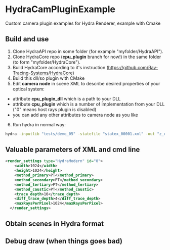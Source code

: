# HydraCamPluginExample
Custom camera plugin examples for Hydra Renderer, example with Cmake

## Build and use 
1. Clone HydraAPI repo in some folder (for example "myfolder/HydraAPI").
2. Clone HydraCore repo (**cpu_plugin** branch for now!) in the same folder (to form "myfolder/HydraCore").
3. Build HydraCore according to it's instruction (https://github.com/Ray-Tracing-Systems/HydraCore)
4. Build this dll/so plugin with CMake
5. Edit **camera node** in scene XML to describe desired properties of your optical system:
  - attribute **cpu_plugin_dll** which is a path to your DLL
  - attribute **cpu_plugin** which is a number of implementation from your DLL ("0" means host rays plugin is disabled)
  - you can add any other attributes to camera node as you like
6. Run hydra in normal way:
```bash
hydra -inputlib "tests/demo_05" -statefile "statex_00001.xml" -out "z_out.png" -nowindow 1 
```

## Valuable parameters of XML and cmd line

```XML
<render_settings type="HydraModern" id="0">
    <width>1024</width>
    <height>1024</height>
    <method_primary>PT</method_primary>
    <method_secondary>PT</method_secondary>
    <method_tertiary>PT</method_tertiary>
    <method_caustic>PT</method_caustic>
    <trace_depth>10</trace_depth>
    <diff_trace_depth>4</diff_trace_depth>
    <maxRaysPerPixel>1024</maxRaysPerPixel>
  </render_settings>
```

## Obtain scenes in Hydra format


## Debug draw (when things goes bad)




